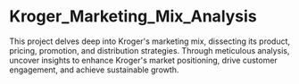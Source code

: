 # Kroger_Marketing_Mix_Analysis
This project delves deep into Kroger's marketing mix, dissecting its product, pricing, promotion, and distribution strategies. Through meticulous analysis, uncover insights to enhance Kroger's market positioning, drive customer engagement, and achieve sustainable growth.
